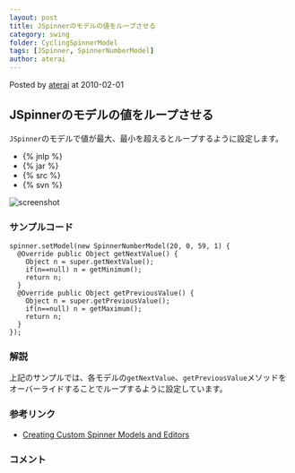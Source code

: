 ```yaml
---
layout: post
title: JSpinnerのモデルの値をループさせる
category: swing
folder: CyclingSpinnerModel
tags: [JSpinner, SpinnerNumberModel]
author: aterai
---
```


Posted by [aterai](http://terai.xrea.jp/aterai.html) at 2010-02-01

## JSpinnerのモデルの値をループさせる
`JSpinner`のモデルで値が最大、最小を超えるとループするように設定します。

- {% jnlp %}
- {% jar %}
- {% src %}
- {% svn %}

<!-- dummy comment line for breaking list -->

![screenshot](https://lh4.googleusercontent.com/_9Z4BYR88imo/TQTKYcCKxAI/AAAAAAAAAV4/T8OdovAF6EY/s800/CyclingSpinnerModel.png)

### サンプルコード
<pre class="prettyprint"><code>spinner.setModel(new SpinnerNumberModel(20, 0, 59, 1) {
  @Override public Object getNextValue() {
    Object n = super.getNextValue();
    if(n==null) n = getMinimum();
    return n;
  }
  @Override public Object getPreviousValue() {
    Object n = super.getPreviousValue();
    if(n==null) n = getMaximum();
    return n;
  }
});
</code></pre>

### 解説
上記のサンプルでは、各モデルの`getNextValue`、`getPreviousValue`メソッドをオーバーライドすることでループするように設定しています。

### 参考リンク
- [Creating Custom Spinner Models and Editors](http://docs.oracle.com/javase/tutorial/uiswing/components/spinner.html#model)

<!-- dummy comment line for breaking list -->

### コメント
